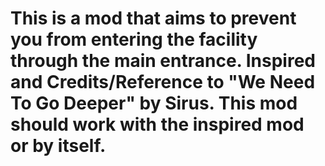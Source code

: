 ﻿# This is a mod that aims to prevent you from entering the facility through the main entrance. Inspired and Credits/Reference to "We Need To Go Deeper" by Sirus. This mod should work with the inspired mod or by itself.